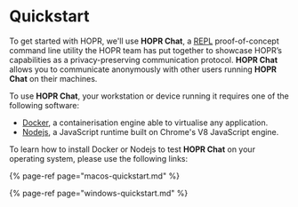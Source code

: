 <!-- ---
description: Getting familiar with HOPR.
--- -->

# Quickstart

To get started with HOPR, we'll use **HOPR Chat**, a [REPL](https://en.wikipedia.org/wiki/Read%E2%80%93eval%E2%80%93print_loop) proof-of-concept command line utility the HOPR team has put together to showcase HOPR’s capabilities as a privacy-preserving communication protocol. **HOPR Chat** allows you to communicate anonymously with other users running **HOPR Chat** on their machines.

To use **HOPR Chat**, your workstation or device running it requires one of the following software:

- [Docker](https://www.docker.com/), a containerisation engine able to virtualise any application.
- [Nodejs](https://nodejs.org/en/), a JavaScript runtime built on Chrome's V8 JavaScript engine.

To learn how to install Docker or Nodejs to test **HOPR Chat** on your operating system, please use the following links:

{% page-ref page="macos-quickstart.md" %}

{% page-ref page="windows-quickstart.md" %}
